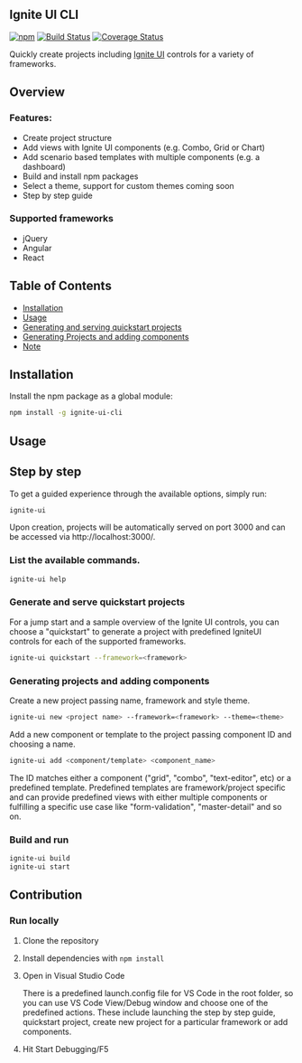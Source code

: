 ## Ignite UI CLI

<!-- Badges section here. -->
[![npm](https://img.shields.io/npm/v/ignite-ui-cli.svg?maxAge=2592000)](https://www.npmjs.com/package/ignite-ui-cli)
[![Build Status](https://travis-ci.org/IgniteUI/ignite-ui-cli.svg?branch=master)](https://travis-ci.org/IgniteUI/ignite-ui-cli)
[![Coverage Status](https://coveralls.io/repos/github/IgniteUI/ignite-ui-cli/badge.svg)](https://coveralls.io/github/IgniteUI/ignite-ui-cli)



Quickly create projects including [Ignite UI](https://www.igniteui.com) controls for a variety of frameworks.

## Overview
### Features:
- Create project structure
- Add views with Ignite UI components (e.g. Combo, Grid or Chart)
- Add scenario based templates with multiple components (e.g. a dashboard)
- Build and install npm packages
- Select a theme, support for custom themes coming soon
- Step by step guide

### Supported frameworks
 * jQuery
 * Angular
 * React

## Table of Contents

* [Installation](#installation)
* [Usage](#usage)
* [Generating and serving quickstart projects](#generating-and-serving-quickstart-projects)
* [Generating Projects and adding components](#generating-projects-and-adding-components)
* [Note](#note)

## Installation

Install the npm package as a global module:

```bash
npm install -g ignite-ui-cli
```

## Usage
## Step by step
To get a guided experience through the available options, simply run:

```bash
ignite-ui
```

Upon creation, projects will be automatically served on port 3000 and can be accessed via http://localhost:3000/.

### List the available commands.

```bash
ignite-ui help
```
### Generate and serve quickstart projects
For a jump start and a sample overview of the Ignite UI controls, you can choose a "quickstart" to generate a project with predefined IgniteUI controls for each of the supported frameworks.

```bash
ignite-ui quickstart --framework=<framework>
```
### Generating projects and adding components

Create a new project passing name, framework and style theme.
```bash
ignite-ui new <project name> --framework=<framework> --theme=<theme>
```

Add a new component or template to the project passing component ID and choosing a name.

```bash
ignite-ui add <component/template> <component_name>
```

The ID matches either a component ("grid", "combo", "text-editor", etc) or a predefined template. Predefined templates are framework/project specific and can provide predefined views with either multiple components or fulfilling a specific use case like "form-validation", "master-detail" and so on.

### Build and run
```bash
ignite-ui build
ignite-ui start
```
## Contribution

### Run locally
1. Clone the repository
2. Install dependencies with `npm install`
3. Open in Visual Studio Code
    
    There is a predefined launch.config file for VS Code in the root folder, so you can use VS Code View/Debug window and choose one of the predefined actions. These include launching the step by step guide, quickstart project, create new project for a particular framework or add components.

4. Hit Start Debugging/F5


